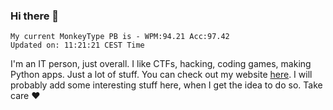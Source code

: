 ### Hi there 👋
<!-- PB START -->
```
My current MonkeyType PB is - WPM:94.21 Acc:97.42
Updated on: 11:21:21 CEST Time
```
<!-- PB END -->
I'm an IT person, just overall. I like CTFs, hacking, coding games, making Python apps. Just a lot of stuff.
You can check out my website [here](https://skill3472.github.io/).
I will probably add some interesting stuff here, when I get the idea to do so. Take care ❤️
